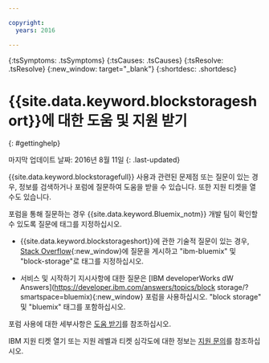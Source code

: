 ```yaml
---

copyright:
  years: 2016

---
```


<!-- Common attributes used in the template are defined as follows: -->
{:tsSymptoms: .tsSymptoms}
{:tsCauses: .tsCauses}
{:tsResolve: .tsResolve}
{:new_window: target="_blank"}
{:shortdesc: .shortdesc}

<!-- # {{site.data.keyword.blockstorageshort}} troubleshooting
{: #ts} -->
<!-- Provide an appropriate ID above -->

<!-- IN PROGRESS - AUDIENCE BLUE, STAGING ONLY -->


<!-- This is the template for troubleshooting topics.  -->

<!-- The short description section should include the service long name and "Bluemix" for search optimization. Example short description: -->

<!-- Add a heading and content for how to get help and support. Use this template for beta and GA services:  -->
# {{site.data.keyword.blockstorageshort}}에 대한 도움 및 지원 받기
{: #gettinghelp}

마지막 업데이트 날짜: 2016년 8월 11일
{: .last-updated}

{{site.data.keyword.blockstoragefull}} 사용과 관련된 문제점 또는 질문이 있는 경우, 정보를 검색하거나 포럼에 질문하여 도움을 받을 수 있습니다. 또한 지원 티켓을 열 수도 있습니다.

포럼을 통해 질문하는 경우 {{site.data.keyword.Bluemix_notm}} 개발 팀이 확인할 수 있도록 질문에 태그를 지정하십시오. 
<!--Insert the appropriate Stack Overflow tag for your service for <block-storage> in URL and text below:  -->
* {{site.data.keyword.blockstorageshort}}에 관한 기술적 질문이 있는 경우, [Stack Overflow](http://stackoverflow.com/search?q=block-storage+ibm-bluemix){:new_window}에 질문을 게시하고 "ibm-bluemix" 및 "block-storage"로 태그를 지정하십시오. 
<!--Insert the appropriate dW Answers tag for your service for <service_keyword> in URL below:  -->
* 서비스 및 시작하기 지시사항에 대한 질문은 [IBM developerWorks dW Answers](https://developer.ibm.com/answers/topics/block storage/?smartspace=bluemix){:new_window} 포럼을 사용하십시오. "block storage" 및 "bluemix" 태그를 포함하십시오. 

포럼 사용에 대한 세부사항은 [도움 받기](https://new-console.eu-gb.bluemix.net/docs/support/index.html#getting-help)를 참조하십시오. 

IBM 지원 티켓 열기 또는 지원 레벨과 티켓 심각도에 대한 정보는 [지원 문의](https://new-console.eu-gb.bluemix.net/docs/support/index.html#contacting-support)를 참조하십시오.
